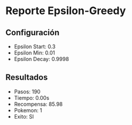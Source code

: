 # Reporte Epsilon-Greedy
## Configuración
- Epsilon Start: 0.3
- Epsilon Min: 0.01
- Epsilon Decay: 0.9998

## Resultados
- Pasos: 190
- Tiempo: 0.00s
- Recompensa: 85.98
- Pokemon: 1
- Exito: SI
